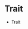 # Trait

<!--ts-->
* [Trait](#trait)

<!-- Created by https://github.com/ekalinin/github-markdown-toc -->
<!-- Added by: runner, at: Fri Oct 14 08:27:18 UTC 2022 -->

<!--te-->






